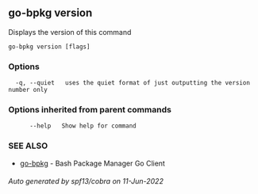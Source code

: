## go-bpkg version

Displays the version of this command

```
go-bpkg version [flags]
```

### Options

```
  -q, --quiet   uses the quiet format of just outputting the version number only
```

### Options inherited from parent commands

```
      --help   Show help for command
```

### SEE ALSO

* [go-bpkg](go-bpkg.md)	 - Bash Package Manager Go Client

###### Auto generated by spf13/cobra on 11-Jun-2022
